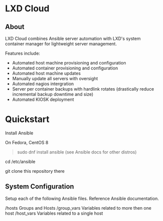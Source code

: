 # LXD Cloud

## About
LXD Cloud combines Ansible server automation with LXD's system container manager for lightweight server management.

Features include:
+ Automated host machine provisioning and configuration
+ Automated container provisioning and configuration
+ Automated host machine updates
+ Manually update all servers with oversight
+ Automated nagios intergration
+ Server per container backups with hardlink rotates (drastically reduce incremental backup downtime and size)
+ Automated KIOSK deployment

# Quickstart
Install Ansible

On Fedora, CentOS 8
> sudo dnf install ansible
(see Ansible docs for other distros)

cd /etc/ansible

git clone this repository there

## System Configuration
Setup each of the following Ansible files. Reference Ansible documentation.

/hosts		Groups and Hosts
/group_vars	Variables related to more then one host
/host_vars	Variables related to a single host
